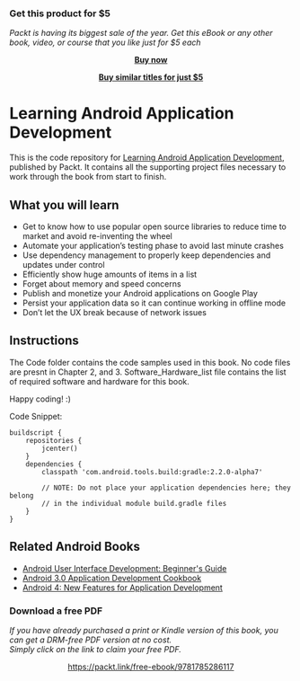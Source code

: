 
### Get this product for $5

<i>Packt is having its biggest sale of the year. Get this eBook or any other book, video, or course that you like just for $5 each</i>


<b><p align='center'>[Buy now](https://packt.link/9781785286117)</p></b>


<b><p align='center'>[Buy similar titles for just $5](https://subscription.packtpub.com/search)</p></b>


# Learning Android Application Development

This is the code repository for [Learning Android Application Development](https://www.packtpub.com/application-development/learning-android-application-development?utm_source=Github&utm_medium=Repository&utm_campaign=9781785286117), published by Packt. It contains all the supporting project files necessary to work through the book from start to finish.

## What you will learn

* Get to know how to use popular open source libraries to reduce time to market and avoid re-inventing the wheel
* Automate your application’s testing phase to avoid last minute crashes
* Use dependency management to properly keep dependencies and updates under control
* Efficiently show huge amounts of items in a list
* Forget about memory and speed concerns
* Publish and monetize your Android applications on Google Play
* Persist your application data so it can continue working in offline mode 
* Don’t let the UX break because of network issues

## Instructions

The Code folder contains the code samples used in this book.
No code files are presnt in Chapter 2, and 3.
Software_Hardware_list file contains the list of required software and hardware for this book.

Happy coding! :)

Code Snippet:
```
buildscript {
    repositories {
        jcenter()
    }
    dependencies {
        classpath 'com.android.tools.build:gradle:2.2.0-alpha7'

        // NOTE: Do not place your application dependencies here; they belong
        // in the individual module build.gradle files
    }
}
```


## Related Android Books

* [Android User Interface Development: Beginner's Guide](https://www.packtpub.com/application-development/android-user-interface-development-beginners-guide?utm_source=Github&utm_medium=Repository&utm_campaign=9781849514484)
* [Android 3.0 Application Development Cookbook](https://www.packtpub.com/application-development/android-30-application-development-cookbook?utm_source=Github&utm_medium=Repository&utm_campaign=9781849512947)
* [Android 4: New Features for Application Development](https://www.packtpub.com/application-development/android-4-new-features-application-development?utm_source=Github&utm_medium=Repository&utm_campaign=9781849519526)

### Download a free PDF

 <i>If you have already purchased a print or Kindle version of this book, you can get a DRM-free PDF version at no cost.<br>Simply click on the link to claim your free PDF.</i>
<p align="center"> <a href="https://packt.link/free-ebook/9781785286117">https://packt.link/free-ebook/9781785286117 </a> </p>